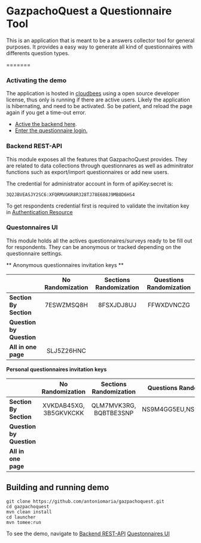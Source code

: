 # GazpachoQuest a Questionnaire Tool

This is an application that is meant to be a answers collector tool for general purposes.
It provides a easy way to generate all kind of questionnaires with differents question types.

=======
### Activating the demo
The application is hosted in [cloudbees](http://www.cloudbees.com/) using a open source developer license, thus only is running if there are active users. Likely the application is hibernating, and need to be activated. So be patient, and reload the page again if you get a time-out error. 

* [Active the backend here](http://gazpachoquest.rest.antoniomaria.eu.cloudbees.net/).
* [Enter the questionnaire login.](http://gazpachoquest.questionnaires.ui.antoniomaria.eu.cloudbees.net/)

### Backend REST-API

This module exposes all the features that GazpachoQuest provides. They are related to data collections through questionnares as well as adminitrator functions such as export/import questionnaires or add new users.

The credential for administrator account in form of apiKey:secret is:

    3Q2JBVEASJY2SC6:XFQRMVGKR8R328TJ78E688J9MB8D6HS4

To get respondents credential first is required to validate the invitation key in [Authentication Resource](http://gazpachoquest.rest.antoniomaria.eu.cloudbees.net/#!/auth/authenticate_get_0) 

### Questonnaires UI

This module holds all the actives questionnaires/surveys ready to be fill out for respondents. They can be anonymous or tracked depending on the questionnaire settings.

** Anonymous questionnaires invitation keys **

|                          |  No Randomization      |  Sections Randomization   |  Questions Randomization  |
|--------------------------|:----------------------:|:-------------------------:|:-------------------------:|
| **Section By Section**   |  7ESWZMSQ8H            |  8FSXJDJ8UJ               |  FFWXDVNCZG               |
| **Question by Question** |                        |                           |                           |
| **All in one page**      | SLJ5Z26HNC             |                           |                           |


**Personal questionnaires invitation keys**

|                          |  No Randomization      |  Sections Randomization   |  Questions Randomization  |
|--------------------------|:----------------------:|:-------------------------:|:-------------------------:|
| **Section By Section**   |  XVKDAB45XG, 3B5GKVKCKK|  QLM7MVK3RG, BQBTBE3SNP   |  NS9M4GG5EU,NS9M4GG5EU    |
| **Question by Question** |                        |                           |                           |
| **All in one page**      |                        |                           |                           |

## Building and running demo

    git clone https://github.com/antoniomaria/gazpachoquest.git
    cd gazpachoquest
    mvn clean install
    cd launcher
    mvn tomee:run
        
To see the demo, navigate to
 [Backend REST-API](http://localhost:8080/gazpachoquest-rest-web)
 [Questonnaires UI](http://localhost:8080)